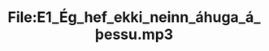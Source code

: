 ---
title: File:E1_Ég_hef_ekki_neinn_áhuga_á_þessu.mp3
recording of: Ég hef ekki neinn áhuga á þessu.
reading speed: slow
speaker: E
license: CC0
---